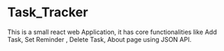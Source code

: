 # Task_Tracker
This is a small react web Application, it has core functionalities like Add Task, Set Reminder , Delete Task, About page using JSON API. 
